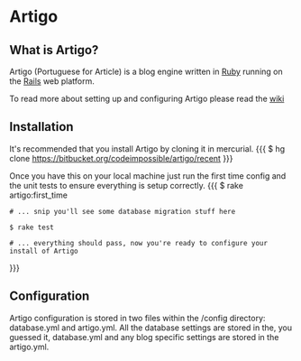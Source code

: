 # Artigo


## What is Artigo?
Artigo (Portuguese for Article) is a blog engine written in [Ruby](http://ruby-lang.org) running on the [Rails](http://rubyonrails.org) web platform.


To read more about setting up and configuring Artigo please read the [wiki](wiki)


## Installation
It's recommended that you install Artigo by cloning it in mercurial.
{{{ 
    $ hg clone https://bitbucket.org/codeimpossible/artigo/recent
}}}

Once you have this on your local machine just run the first time config and the unit tests to ensure everything is setup correctly.
{{{
    $ rake artigo:first_time

    # ... snip you'll see some database migration stuff here

    $ rake test

    # ... everything should pass, now you're ready to configure your install of Artigo
}}}

## Configuration
Artigo configuration is stored in two files within the /config directory: database.yml and artigo.yml. All the database settings are stored in the, you guessed it, database.yml and any blog specific settings are stored in the artigo.yml.